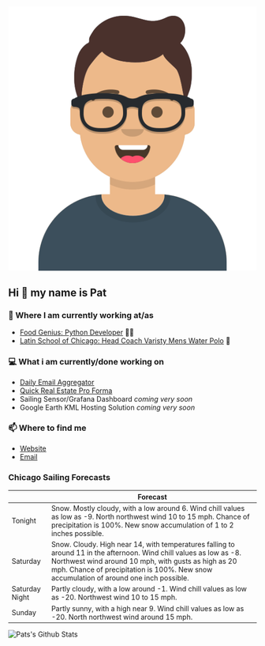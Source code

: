 [![Social banner for p-j-falconer](https://raw.githubusercontent.com/P-J-FALCONER/P-J-FALCONER/master/assets/avataaars.svg)](https://patfalconer.com/)
## Hi :wave: my name is Pat

### 💼 Where I am currently working at/as
- [Food Genius: Python Developer](https://getfoodgenius.com/) 🍔🐍
- [Latin School of Chicago: Head Coach Varisty Mens Water Polo](https://www.latinschool.org/) 🤽


### 💻 What i am currently/done working on
 - [Daily Email Aggregator](https://github.com/P-J-FALCONER/dott_daily_mail)
 - [Quick Real Estate Pro Forma](https://github.com/P-J-FALCONER/henry)
 - Sailing Sensor/Grafana Dashboard *coming very soon*
 - Google Earth KML Hosting Solution *coming very soon*

### 📫 Where to find me
 - [Website](https://patfalconer.com/)
 - [Email](mailto:patrick.j.falconer@gmail.com)


### Chicago Sailing Forecasts
|   | Forecast  |
|---|---|
| Tonight | Snow. Mostly cloudy, with a low around 6. Wind chill values as low as -9. North northwest wind 10 to 15 mph. Chance of precipitation is 100%. New snow accumulation of 1 to 2 inches possible. |
| Saturday | Snow. Cloudy. High near 14, with temperatures falling to around 11 in the afternoon. Wind chill values as low as -8. Northwest wind around 10 mph, with gusts as high as 20 mph. Chance of precipitation is 100%. New snow accumulation of around one inch possible. |
| Saturday Night | Partly cloudy, with a low around -1. Wind chill values as low as -20. Northwest wind 10 to 15 mph. |
| Sunday | Partly sunny, with a high near 9. Wind chill values as low as -20. North northwest wind around 15 mph. |

![Pats's Github Stats](https://github-readme-stats.vercel.app/api?username=p-j-falconer&show_icons=true&theme=radical)
